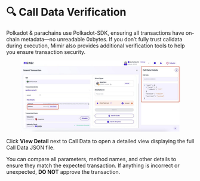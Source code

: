 # 🔍 Call Data Verification

Polkadot & parachains use Polkadot-SDK, ensuring all transactions have on-chain metadata—no unreadable 0xbytes. If you don’t fully trust calldata during execution, Mimir also provides additional verification tools to help you ensure transaction security.

<figure><img src="../.gitbook/assets/image (2) (1) (1).png" alt=""><figcaption></figcaption></figure>

Click **View Detail** next to Call Data to open a detailed view displaying the full Call Data JSON file.

You can compare all parameters, method names, and other details to ensure they match the expected transaction. If anything is incorrect or unexpected, **DO NOT** approve the transaction.
